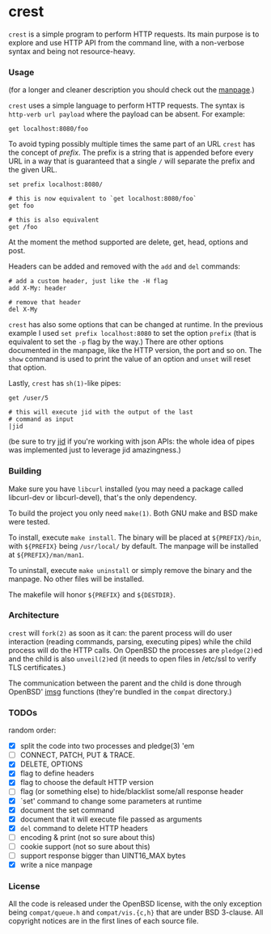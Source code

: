 # crest

`crest` is a simple program to perform HTTP requests.  Its main purpose
is to explore and use HTTP API from the command line, with a non-verbose
syntax and being not resource-heavy.

### Usage

(for a longer and cleaner description you should check out the
[manpage][manpage].)

`crest` uses a simple language to perform HTTP requests.  The syntax is
`http-verb url payload` where the payload can be absent.  For example:

	get localhost:8080/foo

To avoid typing possibly multiple times the same part of an URL `crest`
has the concept of *prefix*.  The prefix is a string that is appended
before every URL in a way that is guaranteed that a single `/` will
separate the prefix and the given URL.

	set prefix localhost:8080/
	
	# this is now equivalent to `get localhost:8080/foo`
	get foo
	
	# this is also equivalent
	get /foo

At the moment the method supported are delete, get, head, options
and post.

Headers can be added and removed with the `add` and `del` commands:

	# add a custom header, just like the -H flag
	add X-My: header
	
	# remove that header
	del X-My

`crest` has also some options that can be changed at runtime.  In the
previous example I used `set prefix localhost:8080` to set the option
`prefix` (that is equivalent to set the `-p` flag by the way.)  There are
other options documented in the manpage, like the HTTP version, the port
and so on.  The `show` command is used to print the value of an option
and `unset` will reset that option.

Lastly, `crest` has `sh(1)`-like pipes:

	get /user/5
	
	# this will execute jid with the output of the last
	# command as input
	|jid

(be sure to try [jid][jid] if you're working with json APIs: the whole
idea of pipes was implemented just to leverage jid amazingness.)

### Building

Make sure you have `libcurl` installed (you may need a package called
libcurl-dev or libcurl-devel), that's the only dependency.

To build the project you only need `make(1)`.  Both GNU make and BSD
make were tested.

To install, execute `make install`.  The binary will be placed at
`${PREFIX}/bin`, with `${PREFIX}` being `/usr/local/` by default.
The manpage will be installed at `${PREFIX}/man/man1`.

To uninstall, execute `make uninstall` or simply remove the binary and
the manpage.  No other files will be installed.

The makefile will honor `${PREFIX}` and `${DESTDIR}`.

### Architecture

`crest` will `fork(2)` as soon as it can: the parent process will do
user interaction (reading commands, parsing, executing pipes) while the
child process will do the HTTP calls.  On OpenBSD the processes are
`pledge(2)`ed and the child is also `unveil(2)`ed (it needs to open
files in /etc/ssl to verify TLS certificates.)

The communication between the parent and the child is done through
OpenBSD' [imsg][imsg] functions (they're bundled in the `compat`
directory.)

### TODOs

random order:

 - [x] split the code into two processes and pledge(3) 'em
 - [ ] CONNECT, PATCH, PUT & TRACE.
 - [x] DELETE, OPTIONS
 - [x] flag to define headers
 - [x] flag to choose the default HTTP version
 - [ ] flag (or something else) to hide/blacklist some/all response
       header
 - [x] `set' command to change some parameters at runtime
 - [x] document the set command
 - [x] document that it will execute file passed as arguments
 - [x] `del` command to delete HTTP headers
 - [ ] encoding & print (not so sure about this)
 - [ ] cookie support (not so sure about this)
 - [ ] support response bigger than UINT16_MAX bytes
 - [x] write a nice manpage

### License

All the code is released under the OpenBSD license, with the only
exception being `compat/queue.h` and `compat/vis.{c,h}` that are under
BSD 3-clause.  All copyright notices are in the first lines of each
source file.

[imsg]: http://man.openbsd.org/imsg_init
[jid]: https://github.com/simeji/jid
[manpage]: crest.1.md
